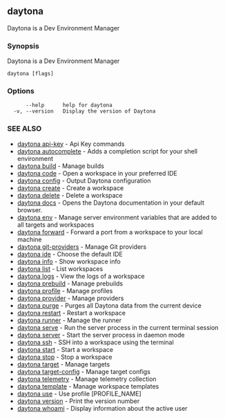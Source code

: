 ## daytona

Daytona is a Dev Environment Manager

### Synopsis

Daytona is a Dev Environment Manager

```
daytona [flags]
```

### Options

```
      --help      help for daytona
  -v, --version   Display the version of Daytona
```

### SEE ALSO

* [daytona api-key](daytona_api-key.md)	 - Api Key commands
* [daytona autocomplete](daytona_autocomplete.md)	 - Adds a completion script for your shell environment
* [daytona build](daytona_build.md)	 - Manage builds
* [daytona code](daytona_code.md)	 - Open a workspace in your preferred IDE
* [daytona config](daytona_config.md)	 - Output Daytona configuration
* [daytona create](daytona_create.md)	 - Create a workspace
* [daytona delete](daytona_delete.md)	 - Delete a workspace
* [daytona docs](daytona_docs.md)	 - Opens the Daytona documentation in your default browser.
* [daytona env](daytona_env.md)	 - Manage server environment variables that are added to all targets and workspaces
* [daytona forward](daytona_forward.md)	 - Forward a port from a workspace to your local machine
* [daytona git-providers](daytona_git-providers.md)	 - Manage Git providers
* [daytona ide](daytona_ide.md)	 - Choose the default IDE
* [daytona info](daytona_info.md)	 - Show workspace info
* [daytona list](daytona_list.md)	 - List workspaces
* [daytona logs](daytona_logs.md)	 - View the logs of a workspace
* [daytona prebuild](daytona_prebuild.md)	 - Manage prebuilds
* [daytona profile](daytona_profile.md)	 - Manage profiles
* [daytona provider](daytona_provider.md)	 - Manage providers
* [daytona purge](daytona_purge.md)	 - Purges all Daytona data from the current device
* [daytona restart](daytona_restart.md)	 - Restart a workspace
* [daytona runner](daytona_runner.md)	 - Manage the runner
* [daytona serve](daytona_serve.md)	 - Run the server process in the current terminal session
* [daytona server](daytona_server.md)	 - Start the server process in daemon mode
* [daytona ssh](daytona_ssh.md)	 - SSH into a workspace using the terminal
* [daytona start](daytona_start.md)	 - Start a workspace
* [daytona stop](daytona_stop.md)	 - Stop a workspace
* [daytona target](daytona_target.md)	 - Manage targets
* [daytona target-config](daytona_target-config.md)	 - Manage target configs
* [daytona telemetry](daytona_telemetry.md)	 - Manage telemetry collection
* [daytona template](daytona_template.md)	 - Manage workspace templates
* [daytona use](daytona_use.md)	 - Use profile [PROFILE_NAME]
* [daytona version](daytona_version.md)	 - Print the version number
* [daytona whoami](daytona_whoami.md)	 - Display information about the active user

